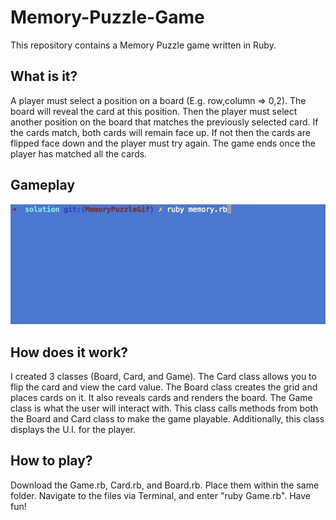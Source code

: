 # Memory-Puzzle-Game
This repository contains a Memory Puzzle game written in Ruby. 

## What is it?
A player must select a position on a board (E.g. row,column => 0,2). The board will reveal the card at this position. Then the player must select another position on the board that matches the previously selected card. If the cards match, both cards will remain face up. If not then the cards are flipped face down and the player must try again. The game ends once the player has matched all the cards.

## Gameplay
![alt-text](https://github.com/ranveer4744/Memory-Puzzle-Game/blob/master/memory.gif)

## How does it work?
I created 3 classes (Board, Card, and Game). The Card class allows you to flip the card and view the card value. The Board class creates the grid and places cards on it. It also reveals cards and renders the board. The Game class is what the user will interact with. This class calls methods from both the Board and Card class to make the game playable. Additionally, this class displays the U.I. for the player.

## How to play?
Download the Game.rb, Card.rb, and Board.rb. Place them within the same folder. Navigate to the files via Terminal, and enter "ruby Game.rb". Have fun!
